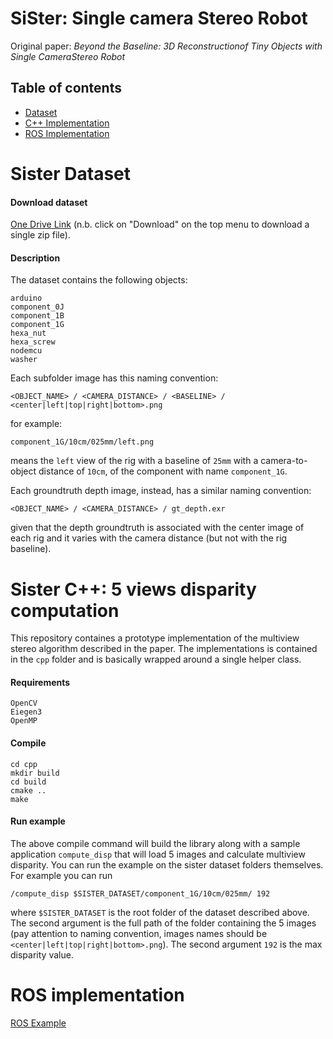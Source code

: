 # SiSter: Single camera Stereo Robot

Original paper: *Beyond the Baseline: 3D Reconstructionof Tiny Objects with Single CameraStereo Robot*

## Table of contents

* [Dataset](#dataset)
* [C++ Implementation](#cpp)
* [ROS Implementation](#ros)


<a name="dataset" />

# Sister Dataset

#### Download dataset

[One Drive Link](https://1drv.ms/u/s!AgV49D1Z6rmGgP8Se-zBD8mimMAN1Q?e=8QA2lM) (n.b. click on "Download" on the top menu to download a single zip file).


#### Description
The dataset contains the following objects:

```
arduino
component_0J
component_1B
component_1G
hexa_nut
hexa_screw
nodemcu
washer
```

Each subfolder image has this naming convention:

```
<OBJECT_NAME> / <CAMERA_DISTANCE> / <BASELINE> / <center|left|top|right|bottom>.png
```

for example:

```
component_1G/10cm/025mm/left.png
```

means the `left` view of the rig with a baseline of `25mm` with a camera-to-object distance of `10cm`, of the component with name `component_1G`.

Each groundtruth depth image, instead, has a similar naming convention:

```
<OBJECT_NAME> / <CAMERA_DISTANCE> / gt_depth.exr
```

given that the depth groundtruth is associated with the center image of each rig and it varies with the camera distance (but not with the rig baseline).  

<a name="cpp" />

# Sister C++: 5 views disparity computation

This repository containes a prototype implementation of the multiview stereo algorithm described in the paper. The implementations is contained in the `cpp` folder and is basically wrapped around a single helper class.

#### Requirements

```
OpenCV 
Eiegen3
OpenMP
```

#### Compile

```
cd cpp
mkdir build
cd build
cmake ..
make
```

#### Run example

The above compile command will build the library along with a sample application `compute_disp` that will load 5 images and calculate multiview disparity. You can run the example on the sister dataset folders themselves. For example you can run

```
/compute_disp $SISTER_DATASET/component_1G/10cm/025mm/ 192
```

where `$SISTER_DATASET` is the root folder of the dataset described above. The second argument is the full path of the folder containing the 5 images (pay attention to naming convention, images names should be `<center|left|top|right|bottom>.png`). The second argument `192` is the max disparity value.

<a name="ros" />

# ROS implementation

[ROS Example](https://github.com/CVLAB-Unibo/sister/tree/f9044bbdadbe303b71c40f49f3c68de9a9ec5d64/ros)
